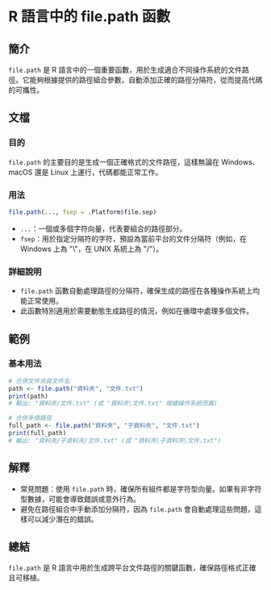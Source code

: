 <!--
Meta Description: # R 語言中的 file.path 函數 ## 簡介 `file.path` 是 R 語言中的一個重要函數，用於生成適合不同操作系統的文件路徑。它能夠根據提供的路徑組合參數，自動添加正確的路徑分隔符，從而提高代碼的可攜性。 ## 文檔 ### 目的 `file.path` 的主要目的是生成一個正確...
Meta Keywords: path, file, 資料夾, txt, 子資料夾
-->

# R 語言中的 file.path 函數

## 簡介
`file.path` 是 R 語言中的一個重要函數，用於生成適合不同操作系統的文件路徑。它能夠根據提供的路徑組合參數，自動添加正確的路徑分隔符，從而提高代碼的可攜性。

## 文檔
### 目的
`file.path` 的主要目的是生成一個正確格式的文件路徑，這樣無論在 Windows、macOS 還是 Linux 上運行，代碼都能正常工作。

### 用法
```R
file.path(..., fsep = .Platform$file.sep)
```
- `...`：一個或多個字符向量，代表要組合的路徑部分。
- `fsep`：用於指定分隔符的字符，預設為當前平台的文件分隔符（例如，在 Windows 上為 "\\"，在 UNIX 系統上為 "/"）。

### 詳細說明
- `file.path` 函數自動處理路徑的分隔符，確保生成的路徑在各種操作系統上均能正常使用。
- 此函數特別適用於需要動態生成路徑的情況，例如在循環中處理多個文件。

## 範例
### 基本用法
```R
# 合併文件夾與文件名
path <- file.path("資料夾", "文件.txt")
print(path)
# 輸出: "資料夾/文件.txt" (或 "資料夾\文件.txt" 根據操作系統而異)

# 合併多個路徑
full_path <- file.path("資料夾", "子資料夾", "文件.txt")
print(full_path)
# 輸出: "資料夾/子資料夾/文件.txt" (或 "資料夾\子資料夾\文件.txt")
```

## 解釋
- 常見問題：使用 `file.path` 時，確保所有組件都是字符型向量。如果有非字符型數據，可能會導致錯誤或意外行為。
- 避免在路徑組合中手動添加分隔符，因為 `file.path` 會自動處理這些問題，這樣可以減少潛在的錯誤。

## 總結
`file.path` 是 R 語言中用於生成跨平台文件路徑的關鍵函數，確保路徑格式正確且可移植。